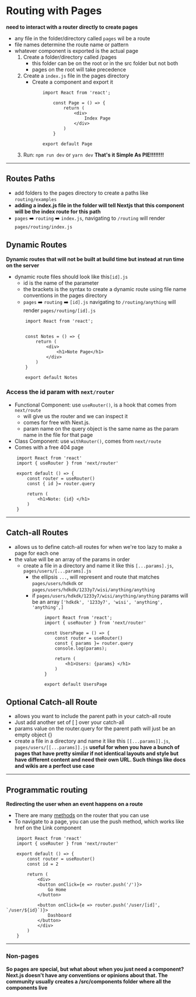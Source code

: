 # Routing with Pages
**need to interact with a router directly to create pages**
- any file in the folder/directory called `pages` wil be a route
-  file names determine the route name or pattern
-  whatever component is exported is the actual page
    1. Create a folder/directory called /pages
        - this folder can be on the root or in the src folder but not both
        - pages on the root will take precedence
    2. Create a `index.js` file in the pages directory
        - Create a component and export it
            ```
                import React from 'react';

                    const Page = () => {
                        return (
                            <div>
                                Index Page
                            </div>
                        )
                    }

                export default Page
            ```
    3. Run: `npm run dev` or `yarn dev`
**That's it Simple As PIE!!!!!!!!**
_____

## Routes Paths 
- add folders to the pages directory to create a paths like `routing/examples`
- **adding a index.js file in the folder will tell Nextjs that this component will be the index route for this path**
- `pages` ➡️ `routing` ➡️ `index.js`, navigating to `/routing` will render `pages/routing/index.js`

## Dynamic Routes
**Dynamic routes that will not be built at build time but instead at run time on the server**
- dynamic route files should look like this`[id].js`
    - id is the name of the parameter
    - the brackets is the syntax to create a dynamic route using file name conventions in the pages directory
    - `pages` ➡️ `routing` ➡️ `[id].js` navigating to `/routing/anything` will render `pages/routing/[id].js`
    ```
        import React from 'react';


        const Notes = () => {
            return (
                <div>
                    <h1>Note Page</h1>
                </div>
            )
        }

        export default Notes
    ```

### Access the id param with `next/router`
- Functional Component: use `useRouter()`, is a hook that comes from `next/route`
    - will give us the router and we can inspect it
    - comes for free with Next.js.
    - param name on the query object is the same name as the param name in the file for that page
- Class Component: use `withRouter()`, comes from `next/route`
- Comes with a free 404 page
```
    import React from 'react'
    import { useRouter } from 'next/router'

    export default () => {
        const router = useRouter()
        const { id }= router.query

        return (
            <h1>Note: {id} </h1>
        )
    }
```
_____
## Catch-all Routes
- allows us to define catch-all routes for when we're too lazy to make a page for each one
- the value will be an array of the params in order
    - create a file in a  directory and name it like this `[...params].js`, `pages/users/[...params].js`
        - the ellipsis `...`, will represent and route that matches `pages/users/hdkdk` or `pages/users/hdkdk/1233y7/wisi/anything/anything`
        - if `pages/users/hdkdk/1233y7/wisi/anything/anything` params will be an array `['hdkdk', '1233y7', 'wisi', 'anything', 'anything',]`
        ```
                import React from 'react';
                import { useRouter } from 'next/router'

                const UsersPage = () => {
                    const router = useRouter()
                    const { params }= router.query
                    console.log(params);
                
                    return (
                        <h1>Users: {params} </h1>
                    )
                }

                export default UsersPage
        ```

## Optional Catch-all Route
- allows you want to include the parent path in your catch-all route
- Just add another set of [ ] over your catch-all
-  params value on the router.query for the parent path will just be an empty object {}
- create a file in a  directory and name it like this `[[...params]].js`, `pages/users/[[...params]].js`
**useful for when you have a bunch of pages that have pretty similar if not identical layouts and style but have different content and need their own URL. Such things like docs and wikis are a perfect use case**
______
## Programmatic routing
**Redirecting the user when an event happens on a route**
- There are many [methods](https://nextjs.org/docs/routing/introduction) on the router that you can use
- To navigate to a page, you can use the push method, which works like href on the Link component
```
    import React from 'react'
    import { useRouter } from 'next/router'

    export default () => {
        const router = useRouter()
        const id = 2

        return (
            <div>
            <button onClick={e => router.push('/')}>
                Go Home
            </button>

            <button onClick={e => router.push('/user/[id]', `/user/${id}`)}>
                Dashboard
            </button>
            </div>
        )
    }
```
___
### Non-pages
**So pages are special, but what about when you just need a component? Next.js doesn't have any conventions or opinions about that. The community usually creates a /src/components folder where all the components live**